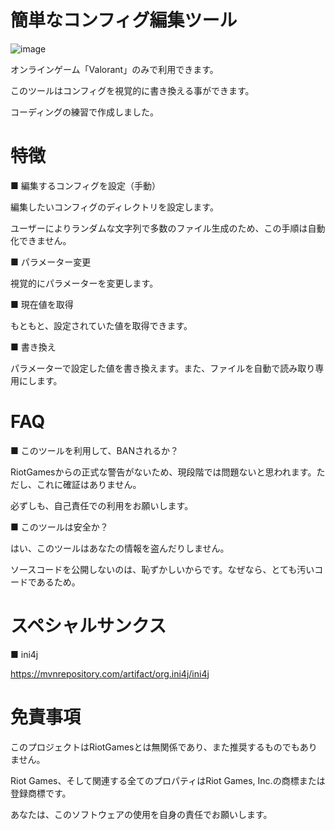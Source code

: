 # 簡単なコンフィグ編集ツール

![image](https://github.com/DebuDev7zip/valoGUSedit/assets/146192624/678df6fe-d645-486f-b18b-dce7c67a1e40)

オンラインゲーム「Valorant」のみで利用できます。

このツールはコンフィグを視覚的に書き換える事ができます。

コーディングの練習で作成しました。

# 特徴

■ 編集するコンフィグを設定（手動）

編集したいコンフィグのディレクトリを設定します。

ユーザーによりランダムな文字列で多数のファイル生成のため、この手順は自動化できません。

■ パラメーター変更

 視覚的にパラメーターを変更します。

■ 現在値を取得

  もともと、設定されていた値を取得できます。

■ 書き換え

  パラメーターで設定した値を書き換えます。また、ファイルを自動で読み取り専用にします。

# FAQ

■ このツールを利用して、BANされるか？

  RiotGamesからの正式な警告がないため、現段階では問題ないと思われます。ただし、これに確証はありません。

  必ずしも、自己責任での利用をお願いします。

■ このツールは安全か？

はい、このツールはあなたの情報を盗んだりしません。

ソースコードを公開しないのは、恥ずかしいからです。なぜなら、とても汚いコードであるため。

# スペシャルサンクス

■ ini4j

https://mvnrepository.com/artifact/org.ini4j/ini4j

# 免責事項
このプロジェクトはRiotGamesとは無関係であり、また推奨するものでもありません。 

Riot Games、そして関連する全てのプロパティはRiot Games, Inc.の商標または登録商標です。

あなたは、このソフトウェアの使用を自身の責任でお願いします。
